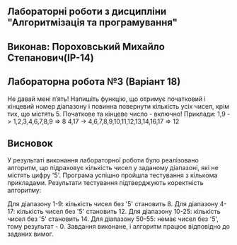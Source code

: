 ## Лабораторні роботи з дисципліни "Алгоритмізація та програмування"

## Виконав: Пороховський Михайло Степанович(ІР-14)
## Лабораторна робота №3 (Варіант 18)
Не давай мені п’ять!
Напишіть функцію, що отримує початковий і кінцевий номер діапазону і повинна повернути кількість усіх чисел, крім тих, що містять 5. Початкове та кінцеве число - включно!
Приклади:
1,9 -> 1,2,3,4,6,7,8,9 => 8
4,17 -> 4,6,7,8,9,10,11,12,13,14,16,17 => 12

## Висновок

У результаті виконання лабораторної роботи було реалізовано алгоритм, що підраховує кількість чисел у заданому діапазоні, які не містять цифру '5'. Програма успішно пройшла тестування з кількома прикладами. Результати тестування підтверджують коректність алгоритму:

Для діапазону 1-9: кількість чисел без '5' становить 8.
Для діапазону 4-17: кількість чисел без '5' становить 12.
Для діапазону 10-25: кількість чисел без '5' становить 14.
Для діапазону 50-55: немає чисел без '5', тому результат - 0.
Завдання виконане, і алгоритм працює відповідно до заданих вимог.


